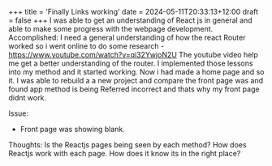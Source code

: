 +++
title = 'Finally Links working'
date = 2024-05-11T20:33:13+12:00
draft = false
+++
I was able to get an understanding of React js in general and able to make some progress with the webpage development.
Accomplished:
I need a general understanding of how the react Router worked so i went online to do some research - https://www.youtube.com/watch?v=qi32YwjoN2U
The youtube video help me get a better understanding of the router.
I implemented those lessons into my method and it started working. Now i had made a home page and so it.
I was able to rebuild a a new project and compare the front page was and found app method is being Referred incorrect and thats why my front page didnt work.

Issue:
- Front page was showing blank.

Thoughts:
Is the Reactjs pages being seen by each method?
How does Reactjs work with each page. How does it know its in the right place?
